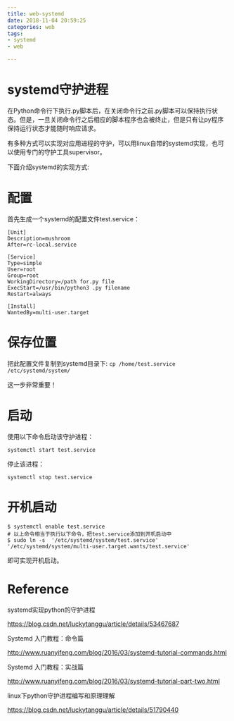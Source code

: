 ```yaml
---
title: web-systemd
date: 2018-11-04 20:59:25
categories: web
tags:
- systemd
- web

---
```


# systemd守护进程

在Python命令行下执行.py脚本后，在关闭命令行之前.py脚本可以保持执行状态。但是，一旦关闭命令行之后相应的脚本程序也会被终止，但是只有让py程序保持运行状态才能随时响应请求。

有多种方式可以实现对应用进程的守护，可以用linux自带的systemd实现，也可以使用专门的守护工具supervisor。

下面介绍systemd的实现方式:

# 配置

首先生成一个systemd的配置文件test.service：

```
[Unit]
Description=mushroom
After=rc-local.service

[Service]
Type=simple
User=root
Group=root
WorkingDirectory=/path for.py file
ExecStart=/usr/bin/python3 .py filename
Restart=always

[Install]
WantedBy=multi-user.target
```

# 保存位置

把此配置文件复制到systemd目录下: `cp /home/test.service /etc/systemd/system/`

这一步非常重要！

# 启动

使用以下命令启动该守护进程：

```
systemctl start test.service
```

停止该进程：

```
systemctl stop test.service
```

# 开机启动

```
$ systemctl enable test.service
# 以上命令相当于执行以下命令，把test.service添加到开机启动中
$ sudo ln -s  '/etc/systemd/system/test.service'  '/etc/systemd/system/multi-user.target.wants/test.service' 
```

即可实现开机启动。

# Reference

systemd实现python的守护进程

https://blog.csdn.net/luckytanggu/article/details/53467687

Systemd 入门教程：命令篇

http://www.ruanyifeng.com/blog/2016/03/systemd-tutorial-commands.html

Systemd 入门教程：实战篇

http://www.ruanyifeng.com/blog/2016/03/systemd-tutorial-part-two.html

linux下python守护进程编写和原理理解

https://blog.csdn.net/luckytanggu/article/details/51790440